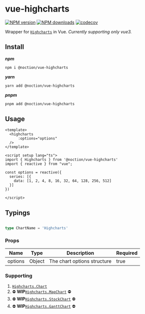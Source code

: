 # vue-highcharts

[![NPM version](https://img.shields.io/npm/v/@noction/vue-highcharts.svg?style=flat)](https://npmjs.com/package/@noction/vue-highcharts)
[![NPM downloads](https://img.shields.io/npm/dm/@noction/vue-highcharts.svg?style=flat)](https://npmjs.com/package/@noction/vue-highcharts)
[![codecov](https://codecov.io/gh/Noction/vue-highcharts/branch/main/graph/badge.svg?token=C5NGW1BC2N)](https://codecov.io/gh/Noction/vue-highcharts)

Wrapper for [`Highcharts`](https://www.highcharts.com/) in Vue. *Currently supporting only vue3.*

## Install

***npm***

```bash
npm i @noction/vue-highcharts
```

***yarn***

```bash
yarn add @noction/vue-highcharts
```

***pnpm***

```bash
pnpm add @noction/vue-highcharts
```

## Usage

```vue
<template>
  <highcharts
      :options="options"
  />
</template>

<script setup lang="ts">
import { Highcharts } from '@noction/vue-highcharts'
import { reactive } from "vue";

const options = reactive({
  series: [{
    data: [1, 2, 4, 8, 16, 32, 64, 128, 256, 512]
  }]
})

</script>
```

## Typings

```ts

type ChartName = 'Highcharts'

```

### Props

| Name          | Type                             | Description                 | Required |                                                                      
|---------------|----------------------------------|-----------------------------|----------|
| options       | Object                           | The chart options structure | true     |                                                           


### Supporting

1. [`Highcharts.Chart`]('https://api.highcharts.com/class-reference/Highcharts.Chart')
2. ⛔ **WIP**[`Highcharts.MapChart`]('https://api.highcharts.com/class-reference/Highcharts.MapChart') ⛔
3. ⛔ **WIP**[`Highcharts.StockChart`]('https://api.highcharts.com/class-reference/Highcharts.StockChart') ⛔
4. ⛔ **WIP**[`Highcharts.GanttChart`]('https://api.highcharts.com/class-reference/Highcharts.GanttChart') ⛔